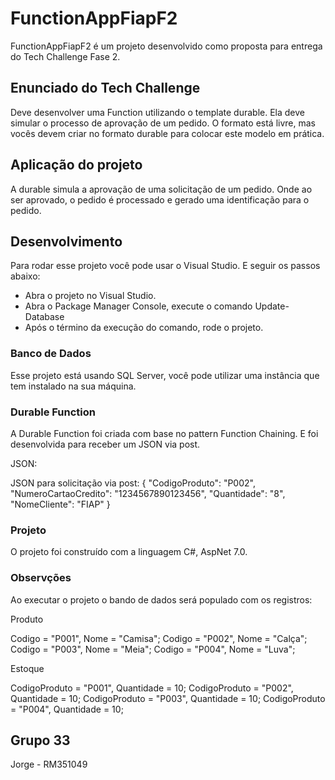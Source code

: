 # FunctionAppFiapF2

FunctionAppFiapF2 é um projeto desenvolvido como proposta para entrega do Tech Challenge Fase 2.

## Enunciado do Tech Challenge

Deve desenvolver uma Function utilizando o template durable. Ela deve simular o processo de aprovação de um pedido. O formato está livre, mas vocês devem criar no formato durable para colocar este modelo em prática. 

## Aplicação do projeto

A durable simula a aprovação de uma solicitação de um pedido. Onde ao ser aprovado, o pedido é processado e gerado uma identificação para o pedido.

## Desenvolvimento 

Para rodar esse projeto você pode usar o Visual Studio. E seguir os passos abaixo:

* Abra o projeto no Visual Studio.
* Abra o Package Manager Console, execute o comando Update-Database
* Após o término da execução do comando, rode o projeto.

### Banco de Dados

Esse projeto está usando SQL Server, você pode utilizar uma instância que tem instalado na sua máquina.

### Durable Function

A Durable Function foi criada com base no pattern Function Chaining. E foi desenvolvida para receber um JSON via post.

JSON:

JSON para solicitação via post:
{
    "CodigoProduto": "P002",
    "NumeroCartaoCredito": "1234567890123456",
    "Quantidade": "8",
    "NomeCliente": "FIAP"
}

### Projeto

O projeto foi construído com a linguagem C#, AspNet 7.0.

### Observções

Ao executar o projeto o bando de dados será populado com os registros:

Produto

  Codigo = "P001", Nome = "Camisa";
  Codigo = "P002", Nome = "Calça";
  Codigo = "P003", Nome = "Meia";
  Codigo = "P004", Nome = "Luva";

Estoque

 CodigoProduto = "P001", Quantidade = 10;
 CodigoProduto = "P002", Quantidade = 10;
 CodigoProduto = "P003", Quantidade = 10;
 CodigoProduto = "P004", Quantidade = 10;


## Grupo 33
Jorge - RM351049
